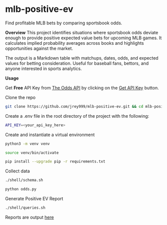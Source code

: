 # **mlb-positive-ev**
Find profitable MLB bets by comparing sportsbook odds.

**Overview**
This project identifies situations where sportsbook odds deviate enough to provide positive expected value bets for upcoming MLB games. It calculates implied probability averages across books and highlights opportunities against the market.

The output is a Markdown table with matchups, dates, odds, and expected values for betting consideration. Useful for baseball fans, bettors, and anyone interested in sports analytics.

**Usage**

Get **Free** API Key from [The Odds API](https://the-odds-api.com/)
by clicking on the [Get API Key](https://the-odds-api.com/#get-access) button.

Clone the repo
```bash
git clone https://github.com/jrey999/mlb-positive-ev.git && cd mlb-positive-ev
```

Create a .env file in the root directory of the project with the following:
```bash
API_KEY=<your_api_key_here>
```

Create and instantiate a virtual environment
```bash
python3 -m venv venv
```
```bash
source venv/bin/activate
```
```bash
pip install --upgrade pip -r requirements.txt
```

Collect data
```bash
./shell/schema.sh
```
```bash
python odds.py
```

Generate Positive EV Report
```bash
./shell/queries.sh
````
Reports are output [here](data/reports)